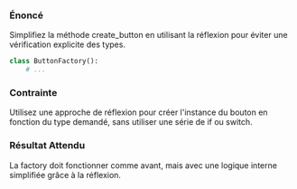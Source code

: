 ### Énoncé

Simplifiez la méthode create_button en utilisant la réflexion pour éviter une vérification explicite des types.

```python
class ButtonFactory():
    # ...
```

### Contrainte

Utilisez une approche de réflexion pour créer l'instance du bouton en fonction du type demandé, sans utiliser une série de if ou switch.

### Résultat Attendu

La factory doit fonctionner comme avant, mais avec une logique interne simplifiée grâce à la réflexion.